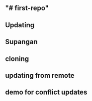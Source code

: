 ## "# first-repo"
## Updating
## Supangan

## cloning

## updating from remote

## demo for conflict updates
